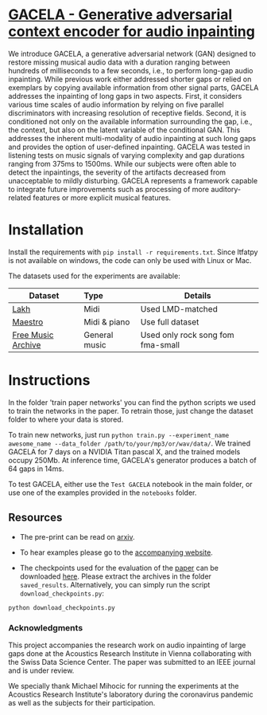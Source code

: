 # [GACELA - Generative adversarial context encoder for audio inpainting](https://arxiv.org/abs/2005.05032)


We introduce GACELA, a generative adversarial network (GAN) designed to restore missing musical audio data with a duration ranging between hundreds of milliseconds to a few seconds, i.e., to perform long-gap audio inpainting. While previous work either addressed shorter gaps or relied on exemplars by copying available information from other signal parts, GACELA addresses the inpainting of long gaps in two aspects. First, it considers various time scales of audio information by relying on five parallel discriminators with increasing resolution of receptive fields. Second, it is conditioned not only on the available information surrounding the gap, i.e., the context, but also on the latent variable of the conditional GAN. This addresses the inherent multi-modality of audio inpainting at such long gaps and provides the option of user-defined inpainting. GACELA was tested in listening tests on music signals of varying complexity and gap durations ranging from 375ms to 1500ms. While our subjects were often able to detect the inpaintings, the severity of the artifacts decreased from unacceptable to mildly disturbing. GACELA represents a framework capable to integrate future improvements such as processing of more auditory-related features or more explicit musical features.  


# Installation

Install the requirements with `pip install -r requirements.txt`. Since ltfatpy is not available on windows, the code can only be used with Linux or Mac.

The datasets used for the experiments are available:

| Dataset       | Type           | Details  |
| ------------- |:-------------| -----|
| [Lakh](https://colinraffel.com/projects/lmd/) | Midi | Used LMD-matched |
| [Maestro](https://magenta.tensorflow.org/datasets/maestro)      |  Midi & piano | Use full dataset |
| [Free Music Archive](https://github.com/mdeff/fma)|    General music | Used only rock song fom fma-small  |


# Instructions

In the folder 'train paper networks' you can find the python scripts we used to train the networks in the paper. To retrain those, just change the dataset folder to where your data is stored.

To train new networks, just run `python train.py --experiment_name awesome_name --data_folder /path/to/your/mp3/or/wav/data/`. We trained GACELA for 7 days on a   NVIDIA Titan pascal X, and the trained models occupy 250Mb. At inference time, GACELA's generator produces a batch of 64 gaps in 14ms.

To test GACELA, either use the `Test GACELA` notebook in the main folder, or use one of the examples provided in the `notebooks` folder.

## Resources

- The pre-print can be read on [arxiv](https://arxiv.org/abs/2005.05032).
- To hear examples please go to the [accompanying website](https://andimarafioti.github.io/GACELA/).

- The checkpoints used for the evaluation of the [paper](https://arxiv.org/abs/2005.05032) can be downloaded [here](https://zenodo.org/record/3897144). Please extract the archives in the folder `saved_results`. Alternatively, you can simply run the script `download_checkpoints.py`:
```
python download_checkpoints.py
```

### Acknowledgments

This project accompanies the research work on audio inpainting of large gaps done at the Acoustics Research Institute in Vienna collaborating with the Swiss Data Science Center. The paper was submitted to an IEEE journal and is under review.

We specially thank Michael Mihocic for running the experiments at the Acoustics Research Institute's laboratory during the coronavirus pandemic as well as the subjects for their participation.

